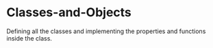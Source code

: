 # Classes-and-Objects
Defining all the classes and implementing the properties and functions inside the class. 
